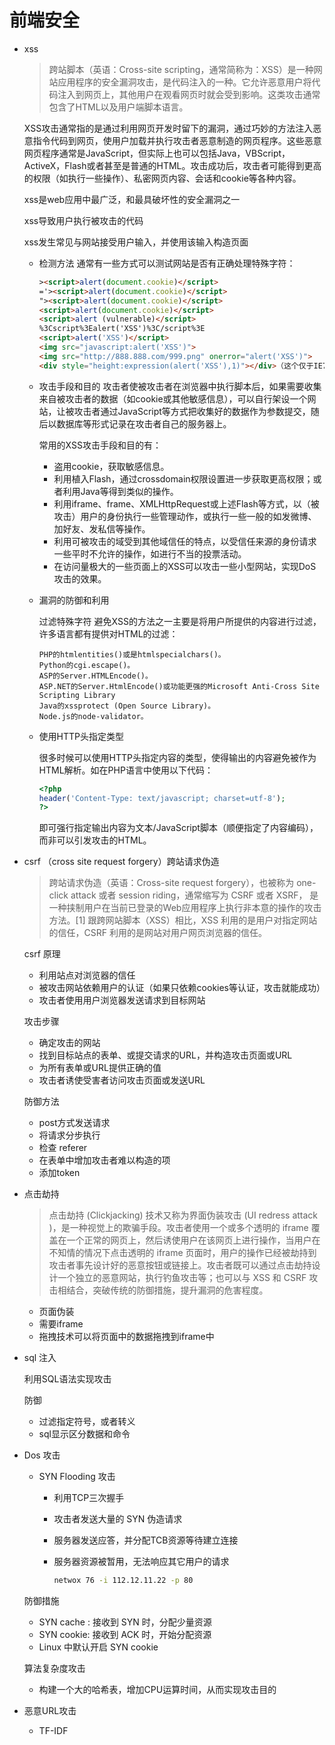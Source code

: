 # 前端安全

- xss

    > 跨站脚本（英语：Cross-site scripting，通常简称为：XSS）是一种网站应用程序的安全漏洞攻击，是代码注入的一种。它允许恶意用户将代码注入到网页上，其他用户在观看网页时就会受到影响。这类攻击通常包含了HTML以及用户端脚本语言。

    XSS攻击通常指的是通过利用网页开发时留下的漏洞，通过巧妙的方法注入恶意指令代码到网页，使用户加载并执行攻击者恶意制造的网页程序。这些恶意网页程序通常是JavaScript，但实际上也可以包括Java，VBScript，ActiveX，Flash或者甚至是普通的HTML。攻击成功后，攻击者可能得到更高的权限（如执行一些操作）、私密网页内容、会话和cookie等各种内容。

    xss是web应用中最广泛，和最具破坏性的安全漏洞之一

    xss导致用户执行被攻击的代码

    xss发生常见与网站接受用户输入，并使用该输入构造页面
    
    - 检测方法
        通常有一些方式可以测试网站是否有正确处理特殊字符：

        ```html
        ><script>alert(document.cookie)</script>
        ='><script>alert(document.cookie)</script>
        "><script>alert(document.cookie)</script>
        <script>alert(document.cookie)</script>
        <script>alert (vulnerable)</script>
        %3Cscript%3Ealert('XSS')%3C/script%3E
        <script>alert('XSS')</script>
        <img src="javascript:alert('XSS')">
        <img src="http://888.888.com/999.png" onerror="alert('XSS')">
        <div style="height:expression(alert('XSS'),1)"></div>（这个仅于IE7(含)之前有效）
        ```
    - 攻击手段和目的
        攻击者使被攻击者在浏览器中执行脚本后，如果需要收集来自被攻击者的数据（如cookie或其他敏感信息），可以自行架设一个网站，让被攻击者通过JavaScript等方式把收集好的数据作为参数提交，随后以数据库等形式记录在攻击者自己的服务器上。

        常用的XSS攻击手段和目的有：

        - 盗用cookie，获取敏感信息。
        - 利用植入Flash，通过crossdomain权限设置进一步获取更高权限；或者利用Java等得到类似的操作。
        - 利用iframe、frame、XMLHttpRequest或上述Flash等方式，以（被攻击）用户的身份执行一些管理动作，或执行一些一般的如发微博、加好友、发私信等操作。
        - 利用可被攻击的域受到其他域信任的特点，以受信任来源的身份请求一些平时不允许的操作，如进行不当的投票活动。
        - 在访问量极大的一些页面上的XSS可以攻击一些小型网站，实现DoS攻击的效果。

    - 漏洞的防御和利用

        过滤特殊字符
        避免XSS的方法之一主要是将用户所提供的内容进行过滤，许多语言都有提供对HTML的过滤：

        ```
        PHP的htmlentities()或是htmlspecialchars()。
        Python的cgi.escape()。
        ASP的Server.HTMLEncode()。
        ASP.NET的Server.HtmlEncode()或功能更强的Microsoft Anti-Cross Site Scripting Library
        Java的xssprotect (Open Source Library)。
        Node.js的node-validator。
        ```

    - 使用HTTP头指定类型

        很多时候可以使用HTTP头指定内容的类型，使得输出的内容避免被作为HTML解析。如在PHP语言中使用以下代码：
        ```php
        <?php
        header('Content-Type: text/javascript; charset=utf-8');
        ?>
        ```
        即可强行指定输出内容为文本/JavaScript脚本（顺便指定了内容编码），而非可以引发攻击的HTML。


- csrf （cross site request forgery）跨站请求伪造

    > 跨站请求伪造（英语：Cross-site request forgery），也被称为 one-click attack 或者 session riding，通常缩写为 CSRF 或者 XSRF， 是一种挟制用户在当前已登录的Web应用程序上执行非本意的操作的攻击方法。[1] 跟跨网站脚本（XSS）相比，XSS 利用的是用户对指定网站的信任，CSRF 利用的是网站对用户网页浏览器的信任。

    csrf 原理

    - 利用站点对浏览器的信任
    - 被攻击网站依赖用户的认证（如果只依赖cookies等认证，攻击就能成功）
    - 攻击者使用用户浏览器发送请求到目标网站

    攻击步骤

    - 确定攻击的网站
    - 找到目标站点的表单、或提交请求的URL，并构造攻击页面或URL
    - 为所有表单或URL提供正确的值
    - 攻击者诱使受害者访问攻击页面或发送URL

    防御方法

    - post方式发送请求
    - 将请求分步执行   
    - 检查 referer
    - 在表单中增加攻击者难以构造的项
    - 添加token

- 点击劫持

    > 点击劫持 (Clickjacking) 技术又称为界面伪装攻击 (UI redress attack )，是一种视觉上的欺骗手段。攻击者使用一个或多个透明的 iframe 覆盖在一个正常的网页上，然后诱使用户在该网页上进行操作，当用户在不知情的情况下点击透明的 iframe 页面时，用户的操作已经被劫持到攻击者事先设计好的恶意按钮或链接上。攻击者既可以通过点击劫持设计一个独立的恶意网站，执行钓鱼攻击等；也可以与 XSS 和 CSRF 攻击相结合，突破传统的防御措施，提升漏洞的危害程度。

    - 页面伪装
    - 需要iframe
    - 拖拽技术可以将页面中的数据拖拽到iframe中

- sql 注入

    利用SQL语法实现攻击

    防御

    - 过滤指定符号，或者转义
    - sql显示区分数据和命令

- Dos 攻击

    - SYN Flooding 攻击

        - 利用TCP三次握手
        - 攻击者发送大量的 SYN 伪造请求
        - 服务器发送应答，并分配TCB资源等待建立连接
        - 服务器资源被暂用，无法响应其它用户的请求

            ```sh
            netwox 76 -i 112.12.11.22 -p 80
            ```
    防御措施

    - SYN cache : 接收到 SYN 时，分配少量资源
    - SYN cookie: 接收到 ACK 时，开始分配资源
    - Linux 中默认开启 SYN cookie

    算法复杂度攻击

    - 构建一个大的哈希表，增加CPU运算时间，从而实现攻击目的

- 恶意URL攻击

    - TF-IDF
